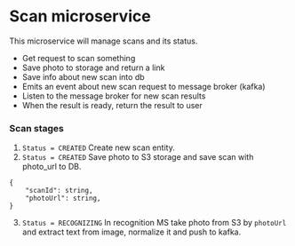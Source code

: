 # Scan microservice
This microservice will manage scans and its status.

- Get request to scan something
- Save photo to storage and return a link
- Save info about new scan into db
- Emits an event about new scan request to message broker (kafka)
- Listen to the message broker for new scan results
- When the result is ready, return the result to user

### Scan stages
1. `Status = CREATED` Create new scan entity.
2. `Status = CREATED` Save photo to S3 storage and save scan with photo_url to DB.
```
{
    "scanId": string,
    "photoUrl": string,
}
```
3. `Status = RECOGNIZING` In recognition MS take photo from S3 by `photoUrl` 
and extract text from image, normalize it and push to kafka.